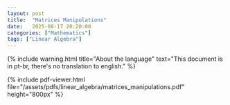 ```yaml
---
layout: post
title:  "Matrices Manipulations"
date:   2025-08-17 20:20:00
categories: ["Mathematics"]
tags: ["Linear Algebra"]
---
```


{% include warning.html 
   title="About the language" 
   text="This document is in pt-br, there's no translation to english." %}
 
{% include pdf-viewer.html file="/assets/pdfs/linear_algebra/matrices_manipulations.pdf" height="800px" %}
